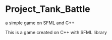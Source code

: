 # Project_Tank_Battle
a simple game on SFML and C++

This is a game created on C++ with SFML library
